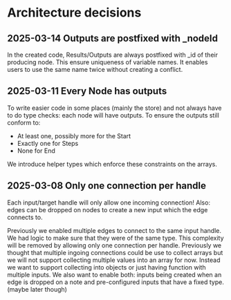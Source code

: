 # Architecture decisions

## 2025-03-14 Outputs are postfixed with _nodeId

In the created code, Results/Outputs are always postfixed with _id of their producing node.
This ensure uniqueness of variable names.
It enables users to use the same name twice without creating a conflict.

## 2025-03-11 Every Node has outputs

To write easier code in some places (mainly the store) and not always have to do type checks: each node will have outputs. To ensure the outputs still conform to:

- At least one, possibly more for the Start
- Exactly one for Steps
- None for End

We introduce helper types which enforce these constraints on the arrays.

## 2025-03-08 Only one connection per handle

Each input/target handle will only allow one incoming connection!
Also: edges can be dropped on nodes to create a new input which the edge connects to.

Previously we enabled multiple edges to connect to the same input handle. We had logic to make sure that they were of the same type.
This complexity will be removed by allowing only one connection per handle.
Previously we thought that multiple ingoing connections could be use to collect arrays but we will not support collecting multiple values into an array for now. Instead we want to support collecting into objects or just having function with multiple inputs.
We also want to enable both: inputs being created when an edge is dropped on a note and pre-configured inputs that have a fixed type. (maybe later though)
